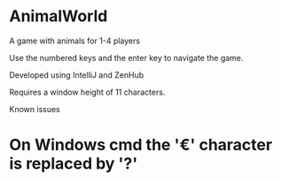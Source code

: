 # AnimalWorld
A game with animals for 1-4 players

Use the numbered keys and the enter key to navigate the game.

Developed using IntelliJ and ZenHub

Requires a window height of 11 characters.

Known issues
# On Windows cmd the '€' character is replaced by '?'
